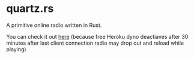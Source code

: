 # quartz.rs
A primitive online radio written in Rust.

You can check it out [here](https://quartzmusic.herokuapp.com/) (because free Heroku dyno deactiaves after 30 minutes after last client connection radio may drop out and reload while playing)
